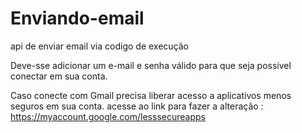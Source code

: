 # Enviando-email
api de enviar email via codigo de execução 

Deve-sse adicionar um e-mail e senha válido para que seja possível conectar em sua conta.

Caso conecte com Gmail precisa liberar acesso a aplicativos menos seguros em sua conta.
  acesse ao link para fazer a alteração : https://myaccount.google.com/lesssecureapps

